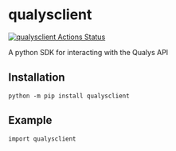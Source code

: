 # qualysclient 
[![qualysclient Actions Status](https://github.com/woodtechie1428/qualysclient/workflows/publish-to-pypi/badge.svg)](https://github.com/woodtechie1428/qualysclient/actions)

A python SDK for interacting with the Qualys API

## Installation
```
python -m pip install qualysclient
```

## Example 

```
import qualysclient

```
